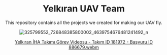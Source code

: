 <div align="center">
<h1>Yelkıran UAV Team</h1>
<p>This repository contains all the projects we created for making our UAV fly.</p>

![325799552_726848385800002_4639754676481241492_n](https://user-images.githubusercontent.com/46069238/232227646-33929e3b-7a4e-42ce-bb9a-5cce20b95a54.jpg)

[Yelkıran İHA Takımı Görev Videosu - Takım ID 181972 - Başvuru ID 886679.webm](https://user-images.githubusercontent.com/46069238/232227413-b15069dc-c2df-43aa-9faf-dacbb8a83603.webm)
</div>
